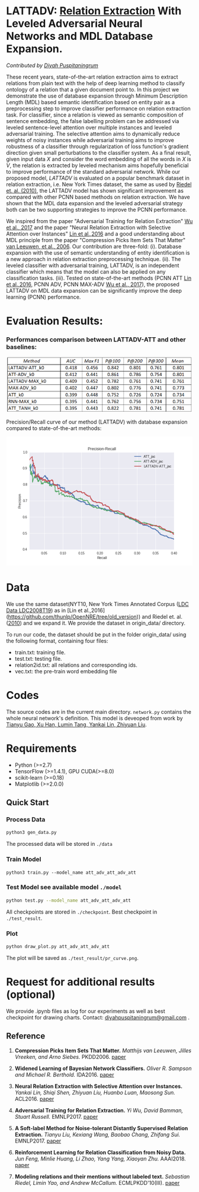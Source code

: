 # LATTADV: [Relation Extraction](https://en.wikipedia.org/wiki/Relationship_extraction) With Leveled Adversarial Neural Networks and MDL Database Expansion.

_Contributed by [Diyah Puspitaningrum](http://diyahpuspitaningrum.net/)_



These recent years, state-of-the-art relation extraction aims to extract relations from plain text with the help of deep learning method to classify ontology of a relation that a given document point to. In this project we demonstrate the use of database expansion through Minimum Description Length (MDL) based semantic identification based on entity pair as a preprocessing step to improve classifier performance on relation extraction task. For classifier, since a relation is viewed as semantic composition of sentence embedding, the false labelling problem can be addressed via leveled sentence-level attention over multiple instances and leveled adversarial training. The selective attention aims to dynamically reduce weights of noisy instances while adversarial training aims to improve robustness of a classifier through regularization of loss function's gradient direction given small perturbations to the classifier system. As a final result, given input data _X_ and consider the word embedding of all the words in _X_ is _V_, the relation is extracted by leveled mechanism aims hopefully beneficial to improve performance of the standard adversarial network. While our proposed model, _LATTADV_ is evaluated on a popular benchmark dataset in relation extraction, i.e. New York Times dataset, the same as used by [Riedel et. al. (2010)](https://www.researchgate.net/publication/220698997_Modeling_Relations_and_Their_Mentions_without_Labeled_Text), the LATTADV model has shown significant improvement as compared with other PCNN based methods on relation extraction. We have shown that the MDL data expansion and the leveled adversarial strategy both can be two supporting strategies to improve the PCNN performance.

We inspired from the paper "Adversarial Training for Relation Extraction" [Wu et al., 2017](http://www.aclweb.org/anthology/D17-1187) and the paper "Neural Relation Extraction with Selective Attention over Instances" [Lin et al.,2016](http://www.aclweb.org/anthology/P16-1200) and a good understanding about MDL principle from the paper "Compression Picks Item Sets That Matter" [van Leeuwen, et al., 2006](https://link.springer.com/content/pdf/10.1007/11871637_59.pdf). Our contribution are three-fold: (i). Database expansion with the use of semantic understanding of entity identification is a new approach in relation extraction preprocessing technique. (ii). The leveled classifier with adversarial training, LATTADV, is an independent classifier which means that the model can also be applied on any classification tasks. (iii). Tested on state-of-the-art methods (PCNN ATT [Lin et al.,2016](http://www.aclweb.org/anthology/P16-1200), PCNN ADV, PCNN MAX-ADV [Wu et al., 2017](http://www.aclweb.org/anthology/D17-1187)), the proposed LATTADV on MDL data expansion can be significantly improve the deep learning (PCNN) performance.

# Evaluation Results:

### Performances comparison between LATTADV-ATT and other baselines:

![](./images/Table.png)

 
Precision/Recall curve of our method (LATTADV) with database expansion compared to state-of-the-art methods:

![](./images/pr_curve_jac_k5.png)



# Data
We use the same dataset(NYT10, New York Times Annotated Corpus ([LDC Data LDC2008T19](https://catalog.ldc.upenn.edu/LDC2008T19)) as in [Lin et al.,2016] (https://github.com/thunlp/OpenNRE/tree/old_version)) and Riedel et. al. ([2010](https://github.com/diyahpus/RiedelNYT0506)) and we expand it. We provide the dataset in origin_data/ directory.

To run our code, the dataset should be put in the folder origin_data/ using the following format, containing four files:
- train.txt: training file.
- test.txt: testing file.
- relation2id.txt: all relations and corresponding ids.
- vec.txt: the pre-train word embedding file

# Codes
The source codes are in the current main directory. `network.py` contains the whole neural network's definition. This model is deveoped from work by  [Tianyu Gao, Xu Han, Lumin Tang, Yankai Lin, Zhiyuan Liu](https://github.com/thunlp/OpenNRE/tree/old_version).

# Requirements
- Python (>=2.7)
- TensorFlow (>=1.4.1), GPU CUDA(>=8.0)
- scikit-learn (>=0.18)
- Matplotlib (>=2.0.0)



## Quick Start

### Process Data

```bash
python3 gen_data.py
```
The processed data will be stored in `./data`

### Train Model
```
python3 train.py --model_name att_adv_att_adv_att
```

### Test Model see available model `./model`
```bash
python test.py --model_name att_adv_att_adv_att
```

All checkpoints are stored in `./checkpoint`. Best checkpoint in `./test_result`.

### Plot
```bash
python draw_plot.py att_adv_att_adv_att
```

The plot will be saved as `./test_result/pr_curve.png`.


# Request for additional results (optional)
We provide .ipynb files as log for our experiments as well as best checkpoint for drawing charts. Contact: diyahpuspitaningrum@gmail.com .




## Reference

1. **Compression Picks Item Sets That Matter.** _Matthijs van Leeuwen, Jilles Vreeken, and Arno Siebes._ PKDD2006. [paper](https://link.springer.com/content/pdf/10.1007/11871637_59.pdf)

2. **Widened Learning of Bayesian Network Classifiers.** _Oliver R. Sampson and Michael R. Berthold._ IDA2016. [paper](https://www.researchgate.net/publication/309195760_Widened_Learning_of_Bayesian_Network_Classifiers)

3. **Neural Relation Extraction with Selective Attention over Instances.** _Yankai Lin, Shiqi Shen, Zhiyuan Liu, Huanbo Luan, Maosong Sun._ ACL2016. [paper](http://www.aclweb.org/anthology/P16-1200)

4. **Adversarial Training for Relation Extraction.** _Yi Wu, David Bamman, Stuart Russell._ EMNLP2017. [paper](http://www.aclweb.org/anthology/D17-1187)

5. **A Soft-label Method for Noise-tolerant Distantly Supervised Relation Extraction.** _Tianyu Liu, Kexiang Wang, Baobao Chang, Zhifang Sui._ EMNLP2017. [paper](http://aclweb.org/anthology/D17-1189)

6. **Reinforcement Learning for Relation Classification from Noisy Data.** _Jun Feng, Minlie Huang, Li Zhao, Yang Yang, Xiaoyan Zhu._ AAAI2018. [paper](https://tianjun.me/static/essay_resources/RelationExtraction/Paper/AAAI2018Denoising.pdf)

7. **Modeling relations and their mentions without labeled text.** _Sebastian Riedel, Limin Yao, and Andrew McCallum._ ECMLPKDD'10(III). [paper](https://www.researchgate.net/publication/220698997_Modeling_Relations_and_Their_Mentions_without_Labeled_Text)

